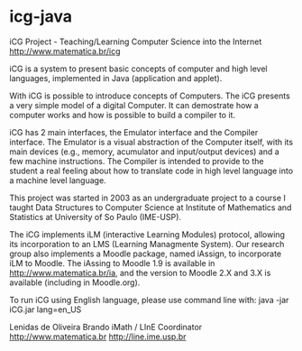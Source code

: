 # icg-java
iCG Project - Teaching/Learning Computer Science into the Internet
http://www.matematica.br/icg

iCG is a system to present basic concepts of computer and high level
languages, implemented in Java (application and applet).

With iCG is possible to introduce concepts of Computers. The iCG presents a very
simple model of a digital Computer. It can demostrate how a computer
works and how is possible to build a compiler to it.

iCG has 2 main interfaces, the Emulator interface and the Compiler interface.
The Emulator is a visual abstraction of the Computer itself, with its main
devices (e.g., memory, acumulator and input/output devices) and a few machine
instructions. The Compiler is intended to provide to the student a real
feeling about how to translate code in high level language into a machine
level language.

This project was started in 2003 as an undergraduate project to a course I
taught Data Structures to Computer Science at Institute of Mathematics and
Statistics at University of S<E3>o Paulo (IME-USP).

The iCG implements iLM (interactive Learning Modules) protocol, allowing its
incorporation to an LMS (Learning Managmente System). Our research group
also implements a Moodle package, named iAssign, to incorporate iLM to
Moodle. The iAssing to Moodle 1.9 is available in http://www.matematica.br/ia,
and the version to Moodle 2.X and 3.X is available (including in Moodle.org).

To run iCG using English language, please use command line with: java -jar iCG.jar lang=en_US

Le<F4>nidas de Oliveira Brand<E3>o
iMath / LInE Coordinator
http://www.matematica.br
http://line.ime.usp.br
